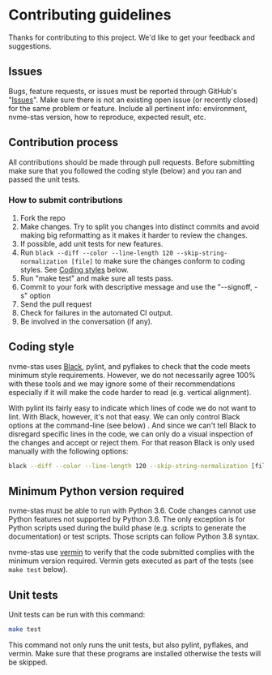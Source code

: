 # Contributing guidelines

Thanks for contributing to this project. We'd like to get your feedback and suggestions.

## Issues

Bugs, feature requests, or issues must be reported through GitHub's "[Issues](https://github.com/linux-nvme/nvme-stas/issues)". Make sure there is not an existing open issue (or recently closed) for the same problem or feature. Include all pertinent info: environment, nvme-stas version, how to reproduce, expected result, etc.

## Contribution process

All contributions should be made through pull requests. Before submitting make sure that you followed the coding style (below) and you ran and passed the unit tests.

### How to submit contributions

1. Fork the repo
2. Make changes. Try to split you changes into distinct commits and avoid making big reformatting as it makes it harder to review the changes.
3. If possible, add unit tests for new features.
4. Run `black --diff --color --line-length 120 --skip-string-normalization [file]` to make sure the changes conform to coding styles. See [Coding styles]() below.
5. Run "make test" and make sure all tests pass.
6. Commit to your fork with descriptive message and use the "--signoff, -s" option
7. Send the pull request
8. Check for failures in the automated CI output.
9. Be involved in the conversation (if any).

## Coding style

nvme-stas uses [Black](https://black.readthedocs.io/en/stable/), pylint, and pyflakes to check that the code meets minimum style requirements. However, we do not necessarily agree 100% with these tools and we may ignore some of their recommendations especially if it will make the code harder to read (e.g. vertical alignment). 

With pylint its fairly easy to indicate which lines of code we do not want to lint. With Black, however, it's not that easy. We can only control Black options at the command-line (see below) . And since we can't tell Black to disregard specific lines in the code, we can only do a visual inspection of the changes and accept or reject them. For that reason Black is only used manually with the following options:

```bash
black --diff --color --line-length 120 --skip-string-normalization [file or directory]
```

## Minimum Python version required

nvme-stas must be able to run with Python 3.6. Code changes cannot use Python features not supported by Python 3.6. The only exception is for Python scripts used during the build phase (e.g. scripts to generate the documentation) or test scripts. Those scripts can follow Python 3.8 syntax.

nvme-stas use [vermin](https://pypi.org/project/vermin/) to verify that the code submitted complies with the minimum version required. Vermin gets executed as part of the tests (see `make test` below).

## Unit tests

Unit tests can be run with this command:

```bash
make test
```

This command not only runs the unit tests, but also pylint, pyflakes, and vermin. Make sure that these programs are installed otherwise the tests will be skipped.
